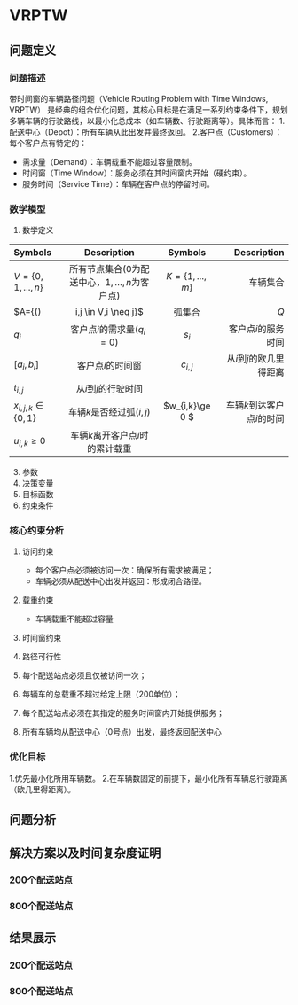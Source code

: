 # VRPTW
## 问题定义
### 问题描述
带时间窗的车辆路径问题（Vehicle Routing Problem with Time Windows, VRPTW） 是经典的组合优化问题，其核心目标是在满足一系列约束条件下，规划多辆车辆的行驶路线，以最小化总成本（如车辆数、行驶距离等）。具体而言：
1.配送中心（Depot）：所有车辆从此出发并最终返回。
2.客户点（Customers）：每个客户点有特定的：
  - 需求量（Demand）：车辆载重不能超过容量限制。
  - 时间窗（Time Window）：服务必须在其时间窗内开始（硬约束）。
  - 服务时间（Service Time）：车辆在客户点的停留时间。
### 数学模型
1. 数学定义

| Symbols      | Description | Symbols      | Description |
| :----------- | :-----------: | :-----------: | -----------: |
|  $V=\{0,1,...,n\}$     | 所有节点集合(0为配送中心，$1,…,n$为客户点)  |$K=\{1,...,m\}$|车辆集合|
|$A={()|i,j \in V,i \neq j}$  | 弧集合 | $Q$ | 车辆容量 |
|$q_i$|客户点$i$的需求量($q_i=0$)|$s_i$ | 客户点$i$的服务时间|
|$[a_i,b_i]$|客户点$i$的时间窗|$c_{i,j}$|从$i$到$j$的欧几里得距离|
|$t_{i,j}$|从$i$到$j$的行驶时间|||
|$x_{i,j,k}\in \{0,1\}$|车辆$k$是否经过弧$(i,j)$|$w_{i,k}\ge 0 $|车辆$k$到达客户点$i$的时间|
|$u_{i,k}\ge 0$|车辆$k$离开客户点$i$时的累计载重|||

3. 参数
4. 决策变量
5. 目标函数
6. 约束条件
### 核心约束分析
1. 访问约束
   - 每个客户点必须被访问一次：确保所有需求被满足；
   - 车辆必须从配送中心出发并返回：形成闭合路径。
3. 载重约束
   - 车辆载重不能超过容量
5. 时间窗约束
6. 路径可行性


1. 每个配送站点必须且仅被访问一次；
2. 每辆车的总载重不超过给定上限（200单位）；
3. 每个配送站点必须在其指定的服务时间窗内开始提供服务；
4. 所有车辆均从配送中心（0号点）出发，最终返回配送中心
### 优化目标
1.优先最小化所用车辆数。
2.在车辆数固定的前提下，最小化所有车辆总行驶距离（欧几里得距离）。

## 问题分析



## 解决方案以及时间复杂度证明
### 200个配送站点



### 800个配送站点



## 结果展示
### 200个配送站点



### 800个配送站点
